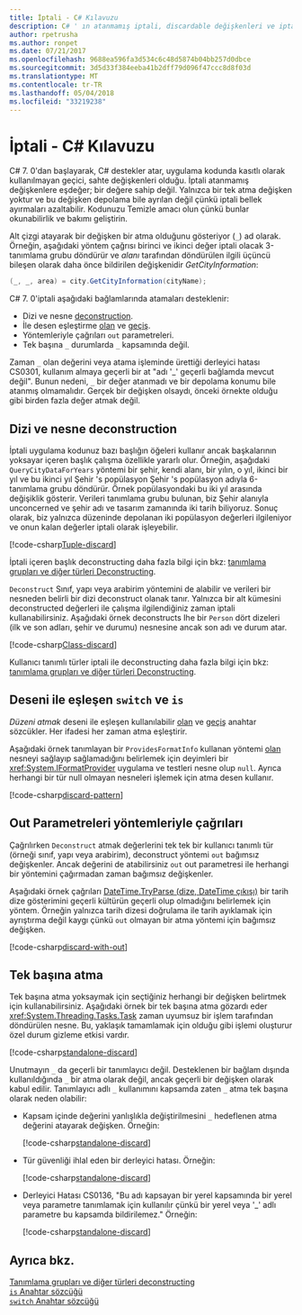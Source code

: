 ```yaml
---
title: İptali - C# Kılavuzu
description: C# ' ın atanmamış iptali, discardable değişkenleri ve iptali kullanılabilir yöntemleri için destek açıklanır.
author: rpetrusha
ms.author: ronpet
ms.date: 07/21/2017
ms.openlocfilehash: 9688ea596fa3d534c6c48d5874b04bb257d0dbce
ms.sourcegitcommit: 3d5d33f384eeba41b2dff79d096f47ccc8d8f03d
ms.translationtype: MT
ms.contentlocale: tr-TR
ms.lasthandoff: 05/04/2018
ms.locfileid: "33219238"
---
```

# <a name="discards---c-guide"></a>İptali - C# Kılavuzu

C# 7. 0'dan başlayarak, C# destekler atar, uygulama kodunda kasıtlı olarak kullanılmayan geçici, sahte değişkenleri olduğu. İptali atanmamış değişkenlere eşdeğer; bir değere sahip değil. Yalnızca bir tek atma değişken yoktur ve bu değişken depolama bile ayrılan değil çünkü iptali bellek ayırmaları azaltabilir. Kodunuzu Temizle amacı olun çünkü bunlar okunabilirlik ve bakımı geliştirin.

Alt çizgi atayarak bir değişken bir atma olduğunu gösteriyor (`_`) ad olarak. Örneğin, aşağıdaki yöntem çağrısı birinci ve ikinci değer iptali olacak 3-tanımlama grubu döndürür ve *alanı* tarafından döndürülen ilgili üçüncü bileşen olarak daha önce bildirilen değişkenidir  *GetCityInformation*:

```csharp
(_, _, area) = city.GetCityInformation(cityName);
```

C# 7. 0'iptali aşağıdaki bağlamlarında atamaları desteklenir:

- Dizi ve nesne [deconstruction](deconstruct.md).
- İle desen eşleştirme [olan](language-reference/keywords/is.md) ve [geçiş](language-reference/keywords/switch.md).
- Yöntemleriyle çağrıları `out` parametreleri.
- Tek başına `_` durumlarda `_` kapsamında değil.

Zaman `_` olan değerini veya atama işleminde ürettiği derleyici hatası CS0301, kullanım almaya geçerli bir at "adı '\_' geçerli bağlamda mevcut değil". Bunun nedeni, `_` bir değer atanmadı ve bir depolama konumu bile atanmış olmamalıdır. Gerçek bir değişken olsaydı, önceki örnekte olduğu gibi birden fazla değer atmak değil.

## <a name="tuple-and-object-deconstruction"></a>Dizi ve nesne deconstruction

İptali uygulama kodunuz bazı başlığın öğeleri kullanır ancak başkalarının yoksayar içeren başlık çalışma özellikle yararlı olur. Örneğin, aşağıdaki `QueryCityDataForYears` yöntemi bir şehir, kendi alanı, bir yılın, o yıl, ikinci bir yıl ve bu ikinci yıl Şehir 's popülasyon Şehir 's popülasyon adıyla 6-tanımlama grubu döndürür. Örnek popülasyondaki bu iki yıl arasında değişiklik gösterir. Verileri tanımlama grubu bulunan, biz Şehir alanıyla unconcerned ve şehir adı ve tasarım zamanında iki tarih biliyoruz. Sonuç olarak, biz yalnızca düzeninde depolanan iki popülasyon değerleri ilgileniyor ve onun kalan değerler iptali olarak işleyebilir.  

[!code-csharp[Tuple-discard](../../samples/snippets/csharp/programming-guide/deconstructing-tuples/discard-tuple1.cs)]

İptali içeren başlık deconstructing daha fazla bilgi için bkz: [tanımlama grupları ve diğer türleri Deconstructing](deconstruct.md#deconstructing-tuple-elements-with-discards).

`Deconstruct` Sınıf, yapı veya arabirim yöntemini de alabilir ve verileri bir nesneden belirli bir dizi deconstruct olanak tanır. Yalnızca bir alt kümesini deconstructed değerleri ile çalışma ilgilendiğiniz zaman iptali kullanabilirsiniz. Aşağıdaki örnek deconstructs Ihe bir `Person` dört dizeleri (ilk ve son adları, şehir ve durumu) nesnesine ancak son adı ve durum atar.

[!code-csharp[Class-discard](../../samples/snippets/csharp/programming-guide/deconstructing-tuples/class-discard1.cs)]

Kullanıcı tanımlı türler iptali ile deconstructing daha fazla bilgi için bkz: [tanımlama grupları ve diğer türleri Deconstructing](deconstruct.md#deconstructing-a-user-defined-type-with-discards).

## <a name="pattern-matching-with-switch-and-is"></a>Deseni ile eşleşen `switch` ve `is`

*Düzeni atmak* deseni ile eşleşen kullanılabilir [olan](language-reference/keywords/is.md) ve [geçiş](language-reference/keywords/switch.md) anahtar sözcükler. Her ifadesi her zaman atma eşleştirir.

Aşağıdaki örnek tanımlayan bir `ProvidesFormatInfo` kullanan yöntemi [olan](language-reference/keywords/is.md) nesneyi sağlayıp sağlamadığını belirlemek için deyimleri bir <xref:System.IFormatProvider> uygulama ve testleri nesne olup `null`. Ayrıca herhangi bir tür null olmayan nesneleri işlemek için atma desen kullanır.

[!code-csharp[discard-pattern](../../samples/snippets/csharp/programming-guide/discards/discard-pattern2.cs)]

## <a name="calls-to-methods-with-out-parameters"></a>Out Parametreleri yöntemleriyle çağrıları

Çağrılırken `Deconstruct` atmak değerlerini tek tek bir kullanıcı tanımlı tür (örneği sınıf, yapı veya arabirim), deconstruct yöntemi `out` bağımsız değişkenler. Ancak değerini de atabilirsiniz `out` out parametresi ile herhangi bir yöntemini çağırmadan zaman bağımsız değişkenler. 

Aşağıdaki örnek çağrıları [DateTime.TryParse (dize, DateTime çıkışı)](<xref:System.DateTime.TryParse(System.String,System.DateTime@)>) bir tarih dize gösterimini geçerli kültürün geçerli olup olmadığını belirlemek için yöntem. Örneğin yalnızca tarih dizesi doğrulama ile tarih ayıklamak için ayrıştırma değil kaygı çünkü `out` olmayan bir atma yöntemi için bağımsız değişken.

[!code-csharp[discard-with-out](../../samples/snippets/csharp/programming-guide/discards/discard-out1.cs)]

## <a name="a-standalone-discard"></a>Tek başına atma

Tek başına atma yoksaymak için seçtiğiniz herhangi bir değişken belirtmek için kullanabilirsiniz. Aşağıdaki örnek bir tek başına atma gözardı eder <xref:System.Threading.Tasks.Task> zaman uyumsuz bir işlem tarafından döndürülen nesne. Bu, yaklaşık tamamlamak için olduğu gibi işlemi oluşturur özel durum gizleme etkisi vardır.

[!code-csharp[standalone-discard](../../samples/snippets/csharp/programming-guide/discards/standalone-discard1.cs)]

Unutmayın `_` da geçerli bir tanımlayıcı değil. Desteklenen bir bağlam dışında kullanıldığında `_` bir atma olarak değil, ancak geçerli bir değişken olarak kabul edilir. Tanımlayıcı adlı `_` kullanımını kapsamda zaten `_` atma tek başına olarak neden olabilir:

- Kapsam içinde değerini yanlışlıkla değiştirilmesini `_` hedeflenen atma değerini atayarak değişken. Örneğin:

   [!code-csharp[standalone-discard](../../samples/snippets/csharp/programming-guide/discards/standalone-discard2.cs#1)]
 
- Tür güvenliği ihlal eden bir derleyici hatası. Örneğin:

   [!code-csharp[standalone-discard](../../samples/snippets/csharp/programming-guide/discards/standalone-discard2.cs#2)]
 
- Derleyici Hatası CS0136, "Bu adı kapsayan bir yerel kapsamında bir yerel veya parametre tanımlamak için kullanılır çünkü bir yerel veya '_' adlı parametre bu kapsamda bildirilemez." Örneğin:

   [!code-csharp[standalone-discard](../../samples/snippets/csharp/programming-guide/discards/standalone-discard2.cs#3)]

## <a name="see-also"></a>Ayrıca bkz.
[Tanımlama grupları ve diğer türleri deconstructing](deconstruct.md)   
[`is` Anahtar sözcüğü](language-reference/keywords/is.md)   
[`switch` Anahtar sözcüğü](language-reference/keywords/switch.md)   
